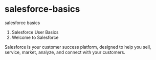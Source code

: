 # salesforce-basics

salesforce basics 

1. Salesforce User Basics
  1. Welcome to Salesforce

Salesforce is your customer success platform, designed to help you sell, service, market, analyze, and connect with your customers.
